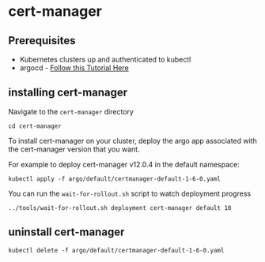 # cert-manager

## Prerequisites
- Kubernetes clusters up and authenticated to kubectl
- argocd - [Follow this Tutorial Here](https://github.com/solo-io/gitops-library/tree/main/argocd)

## installing cert-manager
Navigate to the `cert-manager` directory
```
cd cert-manager
```

To install cert-manager on your cluster, deploy the argo app associated with the cert-manager version that you want. 

For example to deploy cert-manager v12.0.4 in the default namespace:
```
kubectl apply -f argo/default/certmanager-default-1-6-0.yaml
```

You can run the `wait-for-rollout.sh` script to watch deployment progress
```
../tools/wait-for-rollout.sh deployment cert-manager default 10
```

## uninstall cert-manager
```
kubectl delete -f argo/default/certmanager-default-1-6-0.yaml
```